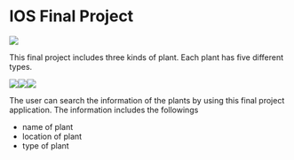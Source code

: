 # IOS Final Project
<img src=https://www.ncnu.edu.tw/ncnuweb/units/share/全校共用/web_material/images/banner/banner_16_1.gif>

This final project includes three kinds of plant.
Each plant has five different types.


<img src=http://sowhc.sow.org.tw/html/interp/name/name08/li-tzu/li-tzu1.jpg><img src=http://sowhc.sow.org.tw/html/observation/plant/a11plant/a111104-ga-dong/s203.JPG><img src=http://cs.hc.edu.tw/~ttps/htm/plant/4area/c6.files/image002.jpg>

The user can search the information of the plants by using this final project application.
The information includes the followings
  - name of plant
  - location of plant
  - type of plant
